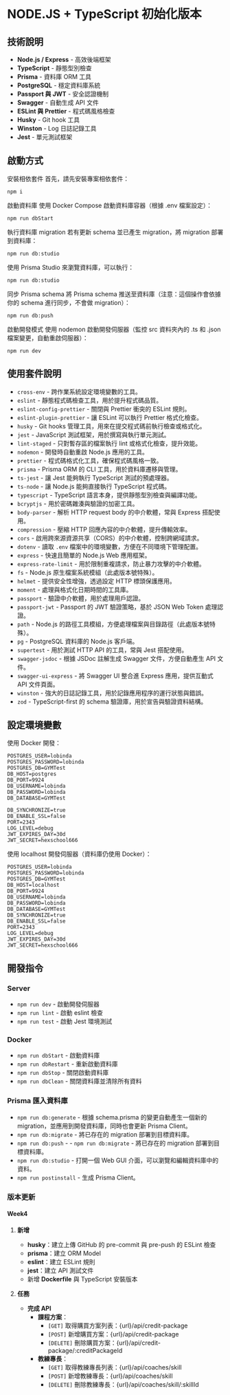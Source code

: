 # NODE.JS + TypeScript 初始化版本

## 技術說明

- **Node.js / Express** - 高效後端框架
- **TypeScript** - 靜態型別檢查
- **Prisma** - 資料庫 ORM 工具
- **PostgreSQL** - 穩定資料庫系統
- **Passport 與 JWT** - 安全認證機制
- **Swagger** - 自動生成 API 文件
- **ESLint 與 Prettier** - 程式碼風格檢查
- **Husky** - Git hook 工具
- **Winston** - Log 日誌記錄工具
- **Jest** - 單元測試框架

## 啟動方式

安裝相依套件
首先，請先安裝專案相依套件：

```
npm i
```

啟動資料庫
使用 Docker Compose 啟動資料庫容器（根據 .env 檔案設定）：

```
npm run dbStart

```

執行資料庫 migration
若有更新 schema 並已產生 migration，將 migration 部署到資料庫：

```
npm run db:studio
```

使用 Prisma Studio 來瀏覽資料庫，可以執行：

```
npm run db:studio
```

同步 Prisma schema
將 Prisma schema 推送至資料庫（注意：這個操作會依據你的 schema 進行同步，不會做 migration）：

```
npm run db:push
```

啟動開發模式
使用 nodemon 啟動開發伺服器（監控 src 資料夾內的 .ts 和 .json 檔案變更，自動重啟伺服器）：

```
npm run dev
```

## 使用套件說明

- `cross-env` - 跨作業系統設定環境變數的工具。
- `eslint` - 靜態程式碼檢查工具，用於提升程式碼品質。
- `eslint-config-prettier` - 關閉與 Prettier 衝突的 ESLint 規則。
- `eslint-plugin-prettier` - 讓 ESLint 可以執行 Prettier 格式化檢查。
- `husky` - Git hooks 管理工具，用來在提交程式碼前執行檢查或格式化。
- `jest` - JavaScript 測試框架，用於撰寫與執行單元測試。
- `lint-staged` - 只對暫存區的檔案執行 lint 或格式化檢查，提升效能。
- `nodemon` - 開發時自動重啟 Node.js 應用的工具。
- `prettier` - 程式碼格式化工具，確保程式碼風格一致。
- `prisma` - Prisma ORM 的 CLI 工具，用於資料庫遷移與管理。
- `ts-jest` - 讓 Jest 能夠執行 TypeScript 測試的預處理器。
- `ts-node` - 讓 Node.js 能夠直接執行 TypeScript 程式碼。
- `typescript` - TypeScript 語言本身，提供靜態型別檢查與編譯功能。
- `bcryptjs` - 用於密碼雜湊與驗證的加密工具。
- `body-parser` - 解析 HTTP request body 的中介軟體，常與 Express 搭配使用。
- `compression` - 壓縮 HTTP 回應內容的中介軟體，提升傳輸效率。
- `cors` - 啟用跨來源資源共享（CORS）的中介軟體，控制跨網域請求。
- `dotenv` - 讀取 `.env` 檔案中的環境變數，方便在不同環境下管理配置。
- `express` - 快速且簡單的 Node.js Web 應用框架。
- `express-rate-limit` - 用於限制重複請求，防止暴力攻擊的中介軟體。
- `fs` - Node.js 原生檔案系統模組（此處版本號特殊）。
- `helmet` - 提供安全性增強，透過設定 HTTP 標頭保護應用。
- `moment` - 處理與格式化日期時間的工具庫。
- `passport` - 驗證中介軟體，用於處理用戶認證。
- `passport-jwt` - Passport 的 JWT 驗證策略，基於 JSON Web Token 處理認證。
- `path` - Node.js 的路徑工具模組，方便處理檔案與目錄路徑（此處版本號特殊）。
- `pg` - PostgreSQL 資料庫的 Node.js 客戶端。
- `supertest` - 用於測試 HTTP API 的工具，常與 Jest 搭配使用。
- `swagger-jsdoc` - 根據 JSDoc 註解生成 Swagger 文件，方便自動產生 API 文件。
- `swagger-ui-express` - 將 Swagger UI 整合進 Express 應用，提供互動式 API 文件頁面。
- `winston` - 強大的日誌記錄工具，用於記錄應用程序的運行狀態與錯誤。
- `zod` - TypeScript-first 的 schema 驗證庫，用於宣告與驗證資料結構。

## 設定環境變數

使用 Docker 開發：

```
POSTGRES_USER=lobinda
POSTGRES_PASSWORD=lobinda
POSTGRES_DB=GYMTest
DB_HOST=postgres
DB_PORT=9924
DB_USERNAME=lobinda
DB_PASSWORD=lobinda
DB_DATABASE=GYMTest

DB_SYNCHRONIZE=true
DB_ENABLE_SSL=false
PORT=2343
LOG_LEVEL=debug
JWT_EXPIRES_DAY=30d
JWT_SECRET=hexschool666
```

使用 localhost 開發伺服器（資料庫仍使用 Docker）：

```
POSTGRES_USER=lobinda
POSTGRES_PASSWORD=lobinda
POSTGRES_DB=GYMTest
DB_HOST=localhost
DB_PORT=9924
DB_USERNAME=lobinda
DB_PASSWORD=lobinda
DB_DATABASE=GYMTest
DB_SYNCHRONIZE=true
DB_ENABLE_SSL=false
PORT=2343
LOG_LEVEL=debug
JWT_EXPIRES_DAY=30d
JWT_SECRET=hexschool666
```

## 開發指令

### Server

- `npm run dev` - 啟動開發伺服器
- `npm run lint` - 啟動 eslint 檢查
- `npm run test` - 啟動 Jest 環境測試

### Docker

- `npm run dbStart` - 啟動資料庫
- `npm run dbRestart` - 重新啟動資料庫
- `npm run dbStop` - 關閉啟動資料庫
- `npm run dbClean` - 關閉資料庫並清除所有資料

### Prisma 匯入資料庫

- `npm run db:generate` - 根據 schema.prisma 的變更自動產生一個新的 migration，並應用到開發資料庫，同時也會更新 Prisma Client。
- `npm run db:migrate` - 將已存在的 migration 部署到目標資料庫。
- `npm run db:push` - - `npm run db:migrate` - 將已存在的 migration 部署到目標資料庫。
- `npm run db:studio` - 打開一個 Web GUI 介面，可以瀏覽和編輯資料庫中的資料。
- `npm run postinstall` - 生成 Prisma Client。

### 版本更新

#### Week4

1. **新增**

   - **husky**：建立上傳 GitHub 的 pre-commit 與 pre-push 的 ESLint 檢查
   - **prisma**：建立 ORM Model
   - **eslint**：建立 ESLint 規則
   - **jest**：建立 API 測試文件
   - 新增 **Dockerfile** 與 TypeScript 安裝版本

2. **任務**
   - **完成 API**
     - **課程方案**：
       - `[GET]` 取得購買方案列表：{url}/api/credit-package
       - `[POST]` 新增購買方案：{url}/api/credit-package
       - `[DELETE]` 刪除購買方案：{url}/api/credit-package/:creditPackageId
     - **教練專長**：
       - `[GET]` 取得教練專長列表：{url}/api/coaches/skill
       - `[POST]` 新增教練專長：{url}/api/coaches/skill
       - `[DELETE]` 刪除教練專長：{url}/api/coaches/skill/:skillId
